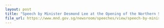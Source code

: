 ```yaml
---
layout: post
title: "Speech by Minister Desmond Lee at the Opening of the Northern Section of Lakeside Garden on 1 Apr 2023 at Skatepark @ Lakeside Garden"
file_url: https://www.mnd.gov.sg/newsroom/speeches/view/speech-by-minister-desmond-lee-at-the-opening-of-the-northern-section-of-lakeside-garden-on-1-apr-2023-at-skatepark-@-lakeside-garden
---
```

